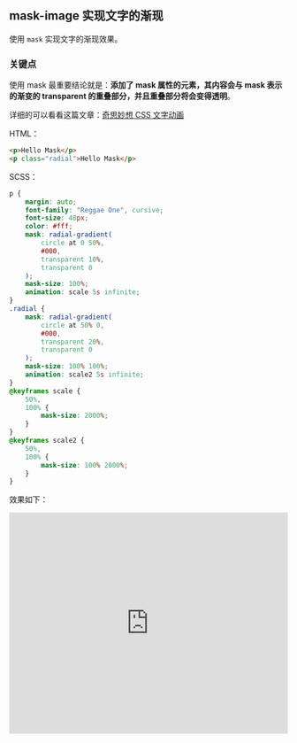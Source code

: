 ## mask-image 实现文字的渐现

使用 `mask` 实现文字的渐现效果。

### 关键点

使用 mask 最重要结论就是：**添加了 mask 属性的元素，其内容会与 mask 表示的渐变的 transparent 的重叠部分，并且重叠部分将会变得透明**。

详细的可以看看这篇文章：[奇思妙想 CSS 文字动画](https://github.com/chokcoco/iCSS/issues/101)

HTML：

```html
<p>Hello Mask</p>
<p class="radial">Hello Mask</p>
```

SCSS：
```scss
p {
    margin: auto;
    font-family: "Reggae One", cursive;
    font-size: 48px;
    color: #fff;
    mask: radial-gradient(
        circle at 0 50%,
        #000,
        transparent 10%,
        transparent 0
    );
    mask-size: 100%;
    animation: scale 5s infinite;
}
.radial {
    mask: radial-gradient(
        circle at 50% 0,
        #000,
        transparent 20%,
        transparent 0
    );
    mask-size: 100% 100%;
    animation: scale2 5s infinite;
}
@keyframes scale {
    50%,
    100% {
        mask-size: 2000%;
    }
}
@keyframes scale2 {
    50%,
    100% {
        mask-size: 100% 2000%;
    }
}
```

效果如下：

<iframe height="400" style="width: 100%;" scrolling="no" title="MASK Text Effect" src="https://codepen.io/Chokcoco/embed/OJbxZLM?height=265&theme-id=light&default-tab=result" frameborder="no" loading="lazy" allowtransparency="true" allowfullscreen="true">
  See the Pen <a href='https://codepen.io/Chokcoco/pen/OJbxZLM'>MASK Text Effect</a> by Chokcoco
  (<a href='https://codepen.io/Chokcoco'>@Chokcoco</a>) on <a href='https://codepen.io'>CodePen</a>.
</iframe>